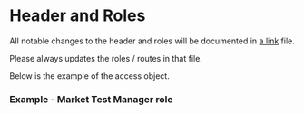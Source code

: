 # Header and Roles

All notable changes to the header and roles will be documented in 
[a link](https://docs.google.com/document/d/1P083gvT8ObRR4v5uvOoBDRMttz4MKj3qXYozsu4PNx8/edit) 
file. 

Please always updates the roles / routes in that file.   
  
Below is the example of the access object.
  
  
### Example - Market Test Manager role

```

```

